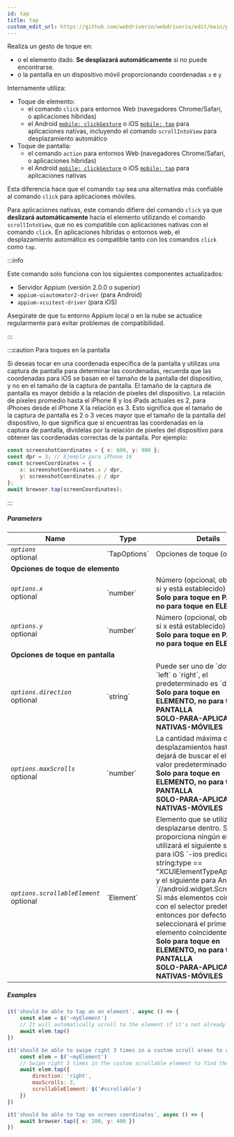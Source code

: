 ```yaml
---
id: tap
title: tap
custom_edit_url: https://github.com/webdriverio/webdriverio/edit/main/packages/webdriverio/src/commands/mobile/tap.ts
---
```


Realiza un gesto de toque en:
- o el elemento dado. **Se desplazará automáticamente** si no puede encontrarse.
- o la pantalla en un dispositivo móvil proporcionando coordenadas `x` e `y`

Internamente utiliza:
- Toque de elemento:
     - el comando `click` para entornos Web (navegadores Chrome/Safari, o aplicaciones híbridas)
     - el Android [`mobile: clickGesture`](https://github.com/appium/appium-uiautomator2-driver/blob/master/docs/android-mobile-gestures.md#mobile-clickgesture)
o iOS [`mobile: tap`](https://appium.github.io/appium-xcuitest-driver/latest/reference/execute-methods/#mobile-tap) para aplicaciones nativas, incluyendo el comando
`scrollIntoView` para desplazamiento automático
- Toque de pantalla:
     - el comando `action` para entornos Web (navegadores Chrome/Safari, o aplicaciones híbridas)
     - el Android [`mobile: clickGesture`](https://github.com/appium/appium-uiautomator2-driver/blob/master/docs/android-mobile-gestures.md#mobile-clickgesture)
o iOS [`mobile: tap`](https://appium.github.io/appium-xcuitest-driver/latest/reference/execute-methods/#mobile-tap) para aplicaciones nativas

Esta diferencia hace que el comando `tap` sea una alternativa más confiable al comando `click` para aplicaciones móviles.

Para aplicaciones nativas, este comando difiere del comando `click` ya que <strong>deslizará automáticamente</strong> hacia el elemento utilizando el comando `scrollIntoView`,
que no es compatible con aplicaciones nativas con el comando `click`. En aplicaciones híbridas o entornos web, el desplazamiento automático es compatible tanto con los comandos `click` como `tap`.

:::info

Este comando solo funciona con los siguientes componentes actualizados:
 - Servidor Appium (versión 2.0.0 o superior)
 - `appium-uiautomator2-driver` (para Android)
 - `appium-xcuitest-driver` (para iOS)

Asegúrate de que tu entorno Appium local o en la nube se actualice regularmente para evitar problemas de compatibilidad.

:::

:::caution Para toques en la pantalla

Si deseas tocar en una coordenada específica de la pantalla y utilizas una captura de pantalla para determinar las coordenadas, recuerda que las
coordenadas para iOS se basan en el tamaño de la pantalla del dispositivo, y no en el tamaño de la captura de pantalla. El tamaño de la captura de pantalla es mayor debido a la relación de píxeles del dispositivo.
La relación de píxeles promedio hasta el iPhone 8 y los iPads actuales es 2, para iPhones desde el iPhone X la relación es 3. Esto significa que el tamaño
de la captura de pantalla es 2 o 3 veces mayor que el tamaño de la pantalla del dispositivo, lo que significa que si encuentras las coordenadas en la captura de pantalla, divídelas por la relación
de píxeles del dispositivo para obtener las coordenadas correctas de la pantalla. Por ejemplo:

```js
const screenshotCoordinates = { x: 600, y: 900 };
const dpr = 3; // Ejemplo para iPhone 16
const screenCoordinates = {
    x: screenshotCoordinates.x / dpr,
    y: screenshotCoordinates.y / dpr
};
await browser.tap(screenCoordinates);
```

:::

##### Parameters

<table>
  <thead>
    <tr>
      <th>Name</th><th>Type</th><th>Details</th>
    </tr>
  </thead>
  <tbody>
    <tr>
      <td><code><var>options</var></code><br /><span className="label labelWarning">optional</span></td>
      <td>`TapOptions`</td>
      <td>Opciones de toque (opcional)</td>
    </tr>
    <tr>
              <td colspan="3"><strong>Opciones de toque de elemento</strong></td>
            </tr>
    <tr>
      <td><code><var>options.x</var></code><br /><span className="label labelWarning">optional</span></td>
      <td>`number`</td>
      <td>Número (opcional, obligatorio si y está establecido) <br /><strong>Solo para toque en PANTALLA, no para toque en ELEMENTO</strong></td>
    </tr>
    <tr>
      <td><code><var>options.y</var></code><br /><span className="label labelWarning">optional</span></td>
      <td>`number`</td>
      <td>Número (opcional, obligatorio si x está establecido) <br /><strong>Solo para toque en PANTALLA, no para toque en ELEMENTO</strong></td>
    </tr>
    <tr>
              <td colspan="3"><strong>Opciones de toque en pantalla</strong></td>
            </tr>
    <tr>
      <td><code><var>options.direction</var></code><br /><span className="label labelWarning">optional</span></td>
      <td>`string`</td>
      <td>Puede ser uno de `down`, `up`, `left` o `right`, el predeterminado es `down`. <br /><strong>Solo para toque en ELEMENTO, no para toque en PANTALLA</strong><br /><strong>SOLO-PARA-APLICACIONES-NATIVAS-MÓVILES</strong></td>
    </tr>
    <tr>
      <td><code><var>options.maxScrolls</var></code><br /><span className="label labelWarning">optional</span></td>
      <td>`number`</td>
      <td>La cantidad máxima de desplazamientos hasta que dejará de buscar el elemento, el valor predeterminado es `10`. <br /><strong>Solo para toque en ELEMENTO, no para toque en PANTALLA</strong><br /><strong>SOLO-PARA-APLICACIONES-NATIVAS-MÓVILES</strong></td>
    </tr>
    <tr>
      <td><code><var>options.scrollableElement</var></code><br /><span className="label labelWarning">optional</span></td>
      <td>`Element`</td>
      <td>Elemento que se utiliza para desplazarse dentro. Si no se proporciona ningún elemento, utilizará el siguiente selector para iOS `-ios predicate string:type == "XCUIElementTypeApplication"` y el siguiente para Android `//android.widget.ScrollView'`. Si más elementos coinciden con el selector predeterminado, entonces por defecto seleccionará el primer elemento coincidente. <br /><strong>Solo para toque en ELEMENTO, no para toque en PANTALLA</strong><br /><strong>SOLO-PARA-APLICACIONES-NATIVAS-MÓVILES</strong></td>
    </tr>
  </tbody>
</table>

##### Examples

```js title="element.tap.example.js"
it('should be able to tap an on element', async () => {
    const elem = $('~myElement')
    // It will automatically scroll to the element if it's not already in the viewport
    await elem.tap()
})

```

```js title="element.tap.scroll.options.example.js"
it('should be able to swipe right 3 times in a custom scroll areas to an element and tap on the element', async () => {
    const elem = $('~myElement')
    // Swipe right 3 times in the custom scrollable element to find the element
    await elem.tap({
        direction: 'right',
        maxScrolls: 3,
        scrollableElement: $('#scrollable')
    })
})

```

```js title="screen.tap.example.js"
it('should be able to tap on screen coordinates', async () => {
    await browser.tap({ x: 200, y: 400 })
})
```